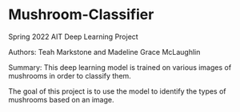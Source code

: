 # Mushroom-Classifier
Spring 2022 AIT Deep Learning Project

Authors: Teah Markstone and Madeline Grace McLaughlin

Summary:
This deep learning model is trained on various images of mushrooms in order to classify them.

The goal of this project is to use the model to identify the types of mushrooms based on an image. 
